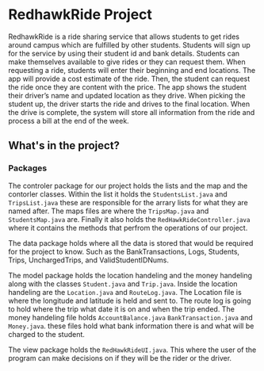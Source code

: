 # RedhawkRide Project

RedhawkRide is a ride sharing service that allows students to get rides around 
campus which are fulfilled by other students. Students will sign up for the service 
by using their student id and bank details. Students can make themselves available
to give rides or they can request them. When requesting a ride, students will enter 
their beginning and end locations. The app will provide a cost estimate of the ride.
Then, the student can request the ride once they are content with the price. 
The app shows the student their driver’s name and updated location as they drive.
When picking the student up, the driver starts the ride and drives to the
final location. When the drive is complete, the system will store all information
from the ride and process a bill at the end of the week. 

## What's in the project?
### Packages

The controler package for our project holds the lists and the map and the contorler classes.
Within the list it holds the `StudentsList.java` and `TripsList.java` these are responsible for the arrary
lists for what they are named after. The maps files are where the `TripsMap.java` and `StudentsMap.java` are.
Finally it also holds the `RedHawkRideController.java` where it contains the methods that perfrom the operations
of our project.

The data package holds where all the data is stored that would be required for the project to know.
Such as the BankTransactions, Logs, Students, Trips, UnchargedTrips, and ValidStudentIDNums.

The model package holds the location handeling and the money handeling along with the classes `Student.java`
and `Trip.java`. Inside the location handeling are the `Location.java` and `RouteLog.java`. The Location
file is where the longitude and latitude is held and sent to. The route log is going to hold where the trip
what date it is on and when the trip ended. The money handeling file holds `AccountBalance.java`
`BankTransaction.java` and `Money.java`. these files hold what bank information there is and what will be
charged to the student.

The view package holds the `RedHawkRideUI.java`. This where the user of the program can make decisions on
if they will be the rider or the driver.
